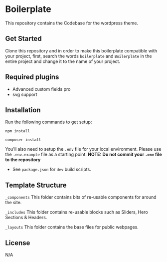 # Boilerplate
This repository contains the Codebase for the wordpress theme.

## Get Started
Clone this repository and in order to make this boilerplate compatible with your project, first, search the words `boilerplate` and `Boilerplate` in the entire project and change it to the name of your project.

## Required plugins
- Advanced custom fields pro
- svg support

## Installation
Run the following commands to get setup:

```
npm install
```
```
composer install
```

You'll also need to setup the `.env` file for your local environment. Please use the `.env.example` file as a starting point.
**NOTE: Do not commit your `.env` file to the repository**

- See `package.json` for `dev` build scripts.

## Template Structure
`_components`
This folder contains bits of re-usable components for around the site.

`_includes`
This folder contains re-usable blocks such as Sliders, Hero Sections & Headers.

`_layouts`
This folder contains the base files for public webpages.

## License
N/A

